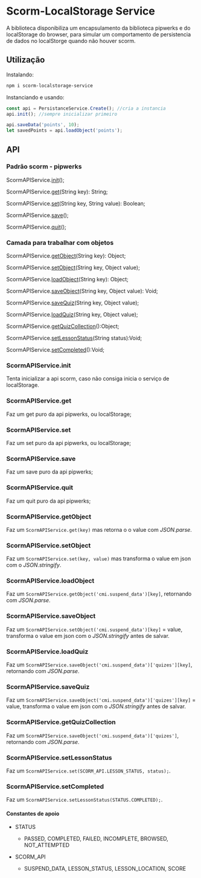 # Scorm-LocalStorage Service

A biblioteca disponibiliza um encapsulamento da biblioteca pipwerks e do localStorage do browser,
para simular um comportamento de persistencia de dados no localStorge quando não houver scorm.

## Utilização

Instalando:

``` sh
npm i scorm-localstorage-service
```

Instanciando e usando:

``` js
const api = PersistanceService.Create(); //cria a instancia
api.init(); //sempre inicializar primeiro

api.saveData('points', 10);
let savedPoints = api.loadObject('points');

```

## API

### Padrão scorm - pipwerks

ScormAPIService.[init](#scormapiserviceinit)();

ScormAPIService.[get](#scormapiserviceget)(String key): String;

ScormAPIService.[set](#scormapiserviceset)(String key, String value): Boolean;

ScormAPIService.[save](#scormapiservicesave)();

ScormAPIService.[quit](#scormapiservicequit)();

### Camada para trabalhar com objetos

ScormAPIService.[getObject](#scormapiservicegetObject)(String key): Object;

ScormAPIService.[setObject](#scormapiservicesetObject)(String key, Object value);

ScormAPIService.[loadObject](#scormapiserviceloadObject)(String key): Object;

ScormAPIService.[saveObject](#scormapiservicesaveObject)(String key, Object value): Void;

ScormAPIService.[saveQuiz](#scormapiservicesaveQuiz)(String key, Object value);

ScormAPIService.[loadQuiz](#scormapiserviceloadQuiz)(String key, Object value);

ScormAPIService.[getQuizCollection](#scormapiservicegetQuizCollection)():Object;

ScormAPIService.[setLessonStatus](#scormapiservicesetCompleted)(String status):Void;

ScormAPIService.[setCompleted](#scormapiservicesetCompleted)():Void;

### ScormAPIService.init

Tenta inicializar a api scorm, caso não consiga inicia o serviço de localStorage.

### ScormAPIService.get

Faz um get puro da api pipwerks, ou localStorage;

### ScormAPIService.set

Faz um set puro da api pipwerks, ou localStorage;

### ScormAPIService.save

Faz um save puro da api pipwerks;

### ScormAPIService.quit

Faz um quit puro da api pipwerks;

### ScormAPIService.getObject

Faz um `ScormAPIService.get(key)` mas retorna o o value com *JSON.parse*.

### ScormAPIService.setObject

Faz um `ScormAPIService.set(key, value)` mas transforma o value em json com o *JSON.stringify*.

### ScormAPIService.loadObject

Faz um `ScormAPIService.getObject('cmi.suspend_data')[key]`, retornando com *JSON.parse*.

### ScormAPIService.saveObject

Faz um `ScormAPIService.setObject('cmi.suspend_data')[key]` = value, transforma o value em json com o *JSON.stringify* antes de salvar.

### ScormAPIService.loadQuiz

Faz um `ScormAPIService.saveObject('cmi.suspend_data')['quizes'][key]`, retornando com *JSON.parse*.

### ScormAPIService.saveQuiz

Faz um `ScormAPIService.saveObject('cmi.suspend_data')['quizes'][key]` = value, transforma o value em json com o *JSON.stringify* antes de salvar.

### ScormAPIService.getQuizCollection

Faz um `ScormAPIService.saveObject('cmi.suspend_data')['quizes']`, retornando com *JSON.parse*.

### ScormAPIService.setLessonStatus

Faz um `ScormAPIService.set(SCORM_API.LESSON_STATUS, status);`.

### ScormAPIService.setCompleted

Faz um `ScormAPIService.setLessonStatus(STATUS.COMPLETED);`.

#### Constantes de apoio

- STATUS

  - PASSED, COMPLETED, FAILED, INCOMPLETE, BROWSED, NOT_ATTEMPTED

- SCORM_API

  - SUSPEND_DATA, LESSON_STATUS, LESSON_LOCATION, SCORE
